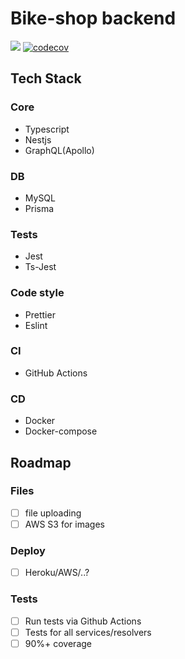 # Bike-shop backend

![](https://img.shields.io/github/checks-status/TicTak21/bike-shop/dev?label=build) [![codecov](https://codecov.io/gh/TicTak21/bike-shop/branch/dev/graph/badge.svg?token=QH7jjIYBv3)](https://codecov.io/gh/TicTak21/bike-shop)

## Tech Stack

### Core
* Typescript
* Nestjs
* GraphQL(Apollo)

### DB
* MySQL
* Prisma

### Tests

* Jest
* Ts-Jest

### Code style
* Prettier
* Eslint

### CI
* GitHub Actions

### CD
* Docker
* Docker-compose

## Roadmap

### Files
  - [ ] file uploading
  - [ ] AWS S3 for images

### Deploy
  - [ ] Heroku/AWS/..?

### Tests
  - [ ] Run tests via Github Actions
  - [ ] Tests for all services/resolvers
  - [ ] 90%+ coverage